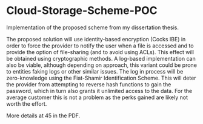 # Cloud-Storage-Scheme-POC
Implementation of the proposed scheme from my dissertation thesis.

The proposed solution will use identity-based encryption (Cocks IBE) in order to force the provider 
to notify the user when a file is accessed and to provide the option of file-sharing (and to avoid using ACLs).
This effect will be obtained using cryptographic methods. A log-based implementation can also be viable, 
although depending on approach, this variant could be prone to entities faking logs or other similar issues.
The log in process will be zero-knowledge using the Fiat-Shamir Identification Scheme. This will deter the 
provider from attempting to reverse hash functions to gain the password, which in turn also grants it
unlimited access to the data. For the average customer this is not a problem as the perks gained are likely 
not worth the effort. 

More details at 45 in the PDF.
